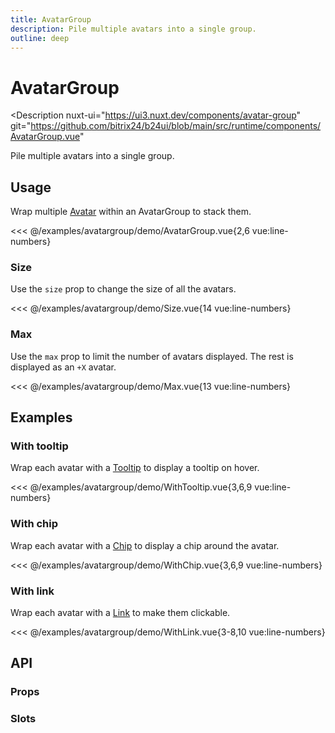 ```yaml
---
title: AvatarGroup
description: Pile multiple avatars into a single group.
outline: deep
---
```

<script setup>
import AvatarGroupExample from '/examples/avatargroup/AvatarGroup.vue';
import SizeExample from '/examples/avatargroup/Size.vue';
import MaxExample from '/examples/avatargroup/Max.vue';
import WithTooltipExample from '/examples/avatargroup/WithTooltip.vue';
import WithChipExample from '/examples/avatargroup/WithChip.vue';
import WithLinkExample from '/examples/avatargroup/WithLink.vue';
</script>
# AvatarGroup

<Description
  nuxt-ui="https://ui3.nuxt.dev/components/avatar-group"
  git="https://github.com/bitrix24/b24ui/blob/main/src/runtime/components/AvatarGroup.vue"
>
  Pile multiple avatars into a single group.
</Description>

## Usage

Wrap multiple [Avatar](/components/avatar) within an AvatarGroup to stack them.

<div class="lg:min-h-[160px]">
  <ClientOnly>
    <AvatarGroupExample />
  </ClientOnly>
</div>

<<< @/examples/avatargroup/demo/AvatarGroup.vue{2,6 vue:line-numbers}

### Size

Use the `size` prop to change the size of all the avatars.

<div class="lg:min-h-[160px]">
  <ClientOnly>
    <SizeExample />
  </ClientOnly>
</div>

<<< @/examples/avatargroup/demo/Size.vue{14 vue:line-numbers}

### Max

Use the `max` prop to limit the number of avatars displayed. The rest is displayed as an `+X` avatar.

<div class="lg:min-h-[160px]">
  <ClientOnly>
    <MaxExample />
  </ClientOnly>
</div>

<<< @/examples/avatargroup/demo/Max.vue{13 vue:line-numbers}

## Examples

### With tooltip

Wrap each avatar with a [Tooltip](/components/tooltip) to display a tooltip on hover.

<div class="lg:min-h-[160px]">
  <ClientOnly>
    <WithTooltipExample />
  </ClientOnly>
</div>

<<< @/examples/avatargroup/demo/WithTooltip.vue{3,6,9 vue:line-numbers}

### With chip

Wrap each avatar with a [Chip](/components/chip) to display a chip around the avatar.

<div class="lg:min-h-[160px]">
  <ClientOnly>
    <WithChipExample />
  </ClientOnly>
</div>

<<< @/examples/avatargroup/demo/WithChip.vue{3,6,9 vue:line-numbers}

### With link

Wrap each avatar with a [Link](/components/link) to make them clickable.

<div class="lg:min-h-[160px]">
  <ClientOnly>
    <WithLinkExample />
  </ClientOnly>
</div>

<<< @/examples/avatargroup/demo/WithLink.vue{3-8,10 vue:line-numbers}

## API

### Props

<ComponentProps component="AvatarGroup" />

### Slots

<ComponentSlots component="AvatarGroup" />
